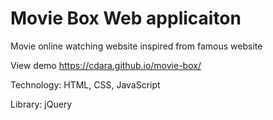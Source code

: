 # Movie Box Web applicaiton
Movie online watching website inspired from famous website

View demo 
https://cdara.github.io/movie-box/

Technology: HTML, CSS, JavaScript

Library: jQuery

